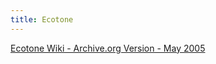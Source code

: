 ```yaml
---
title: Ecotone
---
```


[Ecotone Wiki - Archive.org Version - May 2005](http://web.archive.org/web/20060104145843/http://www.magpienest.org/scgi-bin/wiki.pl?HomePage)